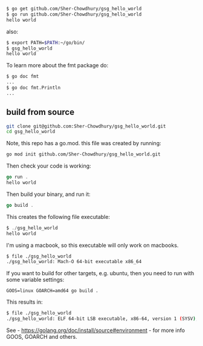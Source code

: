 ```bash
$ go get github.com/Sher-Chowdhury/gsg_hello_world
$ go run github.com/Sher-Chowdhury/gsg_hello_world
hello world
```

also: 

```bash
$ export PATH=$PATH:~/go/bin/
$ gsg_hello_world
hello world
```

To learn more about the fmt package do:

```bash
$ go doc fmt
...
$ go doc fmt.Println
...
```

## build from source

```bash
git clone git@github.com:Sher-Chowdhury/gsg_hello_world.git
cd gsg_hello_world
```

Note, this repo has a go.mod. this file was created by running:

```bash
go mod init github.com/Sher-Chowdhury/gsg_hello_world.git
```

Then check your code is working:

```go
go run .
hello world
```

Then build your binary, and run it:

```go
go build .
```

This creates the following file executable:

```go
$ ./gsg_hello_world
hello world
```

I'm using a macbook, so this executable will only work on macbooks.

```bash
$ file ./gsg_hello_world
./gsg_hello_world: Mach-O 64-bit executable x86_64
```

If you want to build for other targets, e.g. ubuntu, then you need to run with some variable settings:


```
GOOS=linux GOARCH=amd64 go build .
```

This results in:

```bash
$ file ./gsg_hello_world 
./gsg_hello_world: ELF 64-bit LSB executable, x86-64, version 1 (SYSV), statically linked, not stripped
```


See - https://golang.org/doc/install/source#environment - for more info GOOS, GOARCH and others. 